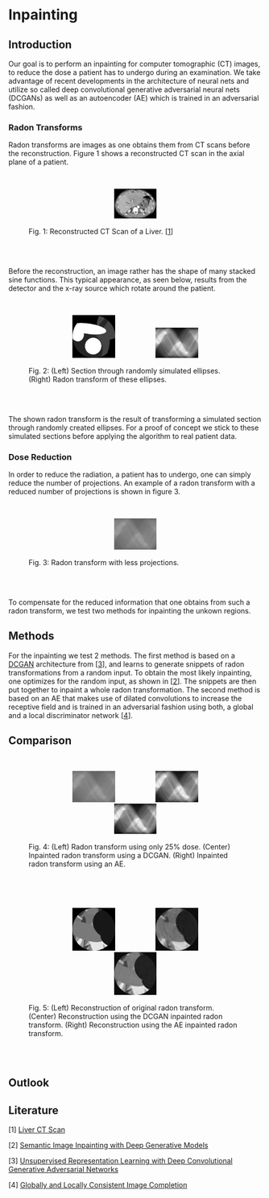 # Inpainting

## Introduction

Our goal is to perform an inpainting for computer tomographic (CT) images, to reduce the dose a patient has to undergo during an examination. We take advantage of recent developments in the architecture of neural nets and utilize so called deep convolutional generative adversarial neural nets (DCGANs) as well as an autoencoder (AE) which is trained in an adversarial fashion.

### Radon Transforms

Radon transforms are images as one obtains them from CT scans before the reconstruction. Figure 1 shows a reconstructed CT scan in the axial plane of a patient.

<br>
<figure>
  <p align="center"><img src="img/real_ct.png" width="20%" height="20%"></p>
  <figcpation>Fig. 1: Reconstructed CT Scan of a Liver. [<a href="#1">1</a>]</figcaption>
</figure>
<br><br>

Before the reconstruction, an image rather has the shape of many stacked sine functions. This typical appearance, as seen below, results from the detector and the x-ray source which rotate around the patient. 

<br>
<figure>
  <p align="center"><img src="img/rand_ell.png" width="20%" height="20%" hspace="40"><img src="img/rand_ell_rad.png"      width="20%" height="20%" hspace="40"></p>
  <figcaption>Fig. 2: (Left) Section through randomly simulated ellipses. (Right) Radon transform of these ellipses.</figcaption>
</figure>
<br><br>

The shown radon transform is the result of transforming a simulated section through randomly created ellipses. For a proof of concept we stick to these simulated sections before applying the algorithm to real patient data.

### Dose Reduction
In order to reduce the radiation, a patient has to undergo, one can simply reduce the number of projections. An example of a radon transform with a reduced number of projections is shown in figure 3.

<br>
<figure>
  <p align="center"><img src="img/rand_ell_rad_less_dose.png" width="20%" height="20%"></p>
  <figcaption>Fig. 3: Radon transform with less projections.</figcaption>
</figure>
<br><br>

To compensate for the reduced information that one obtains from such a radon transform, we test two methods for inpainting the unkown regions.

## Methods
For the inpainting we test 2 methods. The first method is based on a [DCGAN](/generative_architecture "Folder of Generative Architecture") architecture from [<a href="#3">3</a>], and learns to generate snippets of radon transformations from a random input. To obtain the most likely inpainting, one optimizes for the random input, as shown in [<a href="#2">2</a>]. The snippets are then put together to inpaint a whole radon transformation. The second method is based on an AE that makes use of dilated convolutions to increase the receptive field and is trained in an adversarial fashion using both, a global and a local discriminator network [<a href="#4">4</a>].

## Comparison

<br>
<figure>
  <p align="center"><img src="generative_inpainting/img/masked.png" width="20%" height="20%" hspace="40"><img src="generative_inpainting/img/optimal.png" width="20%" height="20%" hspace="40"><img src="autoencoded_inpainting/img/inpainted.png" width="20%" height="20%" hspace="40"></p>
  <figcaption>Fig. 4: (Left) Radon transform using only 25% dose. (Center) Inpainted radon transform using a DCGAN. (Right) Inpainted radon transform using an AE. </figcaption>
</figure>
<br><br>

<br>
<figure>
  <p align="center"><img src="generative_inpainting/img/reco_original.png" width="20%" height="20%" hspace="40"><img src="generative_inpainting/img/reco_optimal.png" width="20%" height="20%" hspace="40"><img src="autoencoded_inpainting/img/inpainted_reco.png" width="20%" height="20%" hspace="40"></p>
  <figcaption>Fig. 5: (Left) Reconstruction of original radon transform. (Center) Reconstruction using the DCGAN inpainted radon transform. (Right) Reconstruction using the AE inpainted radon transform. </figcaption>
</figure>
<br><br>

## Outlook

## Literature
[<a name="1">1</a>] [Liver CT Scan](https://upload.wikimedia.org/wikipedia/en/0/06/R_vs_L_Liver_by_CT.PNG "Link to Wikipedia")

[<a name="2">2</a>] [Semantic Image Inpainting with Deep Generative Models](https://arxiv.org/abs/1607.07539 "Link to arXiv")

[<a name="3">3</a>] [Unsupervised Representation Learning with Deep Convolutional Generative Adversarial Networks](https://arxiv.org/abs/1511.06434 "Link to arXiv")

[<a name="4">4</a>] [Globally and Locally Consistent Image Completion](http://hi.cs.waseda.ac.jp/~iizuka/projects/completion/data/completion_sig2017.pdf "Link to Their Website")

